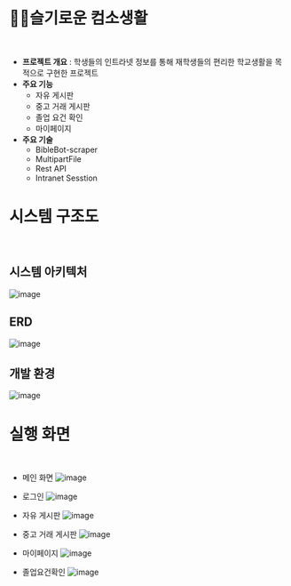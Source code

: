 # 👩‍💻슬기로운 컴소생활

<br>

- **프로젝트 개요** : 학생들의 인트라넷 정보를 통해 재학생들의 편리한 학교생활을 목적으로 구현한 프로젝트
- **주요 기능**
  - 자유 게시판
  - 중고 거래 게시판
  - 졸업 요건 확인
  - 마이페이지
- **주요 기술**
  - BibleBot-scraper
  - MultipartFile
  - Rest API
  - Intranet Sesstion
  
# 시스템 구조도
<br>

## 시스템 아키텍처

![image](https://user-images.githubusercontent.com/84673536/219849711-eb73857f-158a-4c5f-a50e-f4c59457530f.png)

## ERD

![image](https://user-images.githubusercontent.com/84673536/219850064-0570826d-c9a8-43f9-abf3-5e8be06c4561.png)

## 개발 환경

![image](https://user-images.githubusercontent.com/84673536/219849939-1ef24d23-77f5-4a73-8701-1293dba181ef.png)


# 실행 화면
<br>

- 메인 화면
![image](https://user-images.githubusercontent.com/84673536/219850175-4ba0c6a3-7a3d-4038-9f4c-816eea7cdeff.png)

- 로그인
![image](https://user-images.githubusercontent.com/84673536/219850178-0d336db4-d296-49e9-9de8-c4eda99e40c0.png)

- 자유 게시판
![image](https://user-images.githubusercontent.com/84673536/219850180-db791621-cc55-4e9b-ad7f-ed98d967349d.png)

- 중고 거래 게시판
![image](https://user-images.githubusercontent.com/84673536/219850182-05220bf2-485f-4d42-92e5-428599e83f87.png)

- 마이페이지
![image](https://user-images.githubusercontent.com/84673536/219850248-f851deb6-9a5e-4102-a29d-8cca5b472a73.png)

- 졸업요건확인
![image](https://user-images.githubusercontent.com/84673536/219850256-2a2ec4eb-a77f-4fd0-8d6c-9d24b8219917.png)

